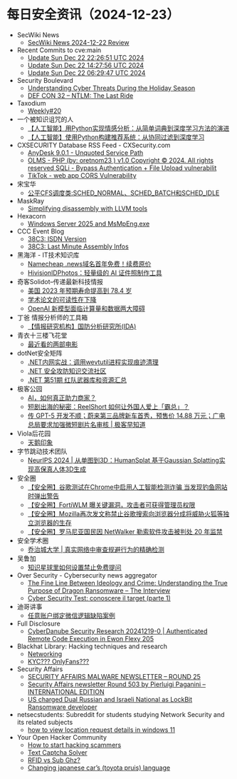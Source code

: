 # 每日安全资讯（2024-12-23）

- SecWiki News
  - [SecWiki News 2024-12-22 Review](http://www.sec-wiki.com/?2024-12-22)
- Recent Commits to cve:main
  - [Update Sun Dec 22 22:26:51 UTC 2024](https://github.com/trickest/cve/commit/a90ae216f3d79433981930663b99b04b4dcc4e99)
  - [Update Sun Dec 22 14:27:56 UTC 2024](https://github.com/trickest/cve/commit/e25fc8be7d88a384e20b26dc50749f537b8ce744)
  - [Update Sun Dec 22 06:29:47 UTC 2024](https://github.com/trickest/cve/commit/3576c653ffbf8aa938a2abd9d85af0d24b9b1829)
- Security Boulevard
  - [Understanding Cyber Threats During the Holiday Season](https://securityboulevard.com/2024/12/understanding-cyber-threats-during-the-holiday-season/)
  - [DEF CON 32 – NTLM: The Last Ride](https://securityboulevard.com/2024/12/def-con-32-ntlm-the-last-ride/)
- Taxodium
  - [Weekly#20](https://taxodium.ink/20.html)
- 一个被知识诅咒的人
  - [【人工智能】用Python实现情感分析：从简单词典到深度学习方法的演进](https://blog.csdn.net/nokiaguy/article/details/144644629)
  - [【人工智能】使用Python构建推荐系统：从协同过滤到深度学习](https://blog.csdn.net/nokiaguy/article/details/144644618)
- CXSECURITY Database RSS Feed - CXSecurity.com
  - [AnyDesk 9.0.1 - Unquoted Service Path](https://cxsecurity.com/issue/WLB-2024120024)
  - [OLMS - PHP (by: oretnom23 ) v1.0 Copyright © 2024. All rights reserved SQLi - Bypass Authentication + File Upload vulnerabilit](https://cxsecurity.com/issue/WLB-2024120023)
  - [TikTok - web app CORS Vulnerability](https://cxsecurity.com/issue/WLB-2024120022)
- 宋宝华
  - [公平CFS调度类:SCHED_NORMAL、SCHED_BATCH和SCHED_IDLE](https://blog.csdn.net/21cnbao/article/details/144645649)
- MaskRay
  - [Simplifying disassembly with LLVM tools](https://maskray.me/blog/2024-12-22-simplifying-disassembly-with-llvm-tools)
- Hexacorn
  - [Windows Server 2025 and MsMpEng.exe](https://www.hexacorn.com/blog/2024/12/22/windows-server-2025-and-msmpeng-exe/)
- CCC Event Blog
  - [38C3: ISDN Version](https://events.ccc.de/2024/12/22/38c3-poc-isdn-version/)
  - [38C3: Last Minute Assembly Infos](https://events.ccc.de/2024/12/22/38c3-assembly-last-minute-infos/)
- 黑海洋 - IT技术知识库
  - [Namecheap .news域名首年免费！续费原价](https://www.upx8.com/4599)
  - [HivisionIDPhotos：轻量级的 AI 证件照制作工具](https://www.upx8.com/4598)
- 奇客Solidot–传递最新科技情报
  - [美国 2023 年预期寿命提高到 78.4 岁](https://www.solidot.org/story?sid=80122)
  - [学术论文的可读性在下降](https://www.solidot.org/story?sid=80121)
  - [OpenAI 新模型面临计算量和数据两大障碍](https://www.solidot.org/story?sid=80120)
- 丁爸 情报分析师的工具箱
  - [【情报研究机构】国防分析研究所(IDA)](https://mp.weixin.qq.com/s?__biz=MzI2MTE0NTE3Mw==&mid=2651148244&idx=1&sn=79112c849f00e189195f8a63a51103ed&chksm=f1af38eec6d8b1f80165cc8c3520d0ba430ccb5ed55f952851554f000b8eaf1eaf967bc6b8a9&scene=58&subscene=0#rd)
- 青衣十三楼飞花堂
  - [最近看的两部电影](https://mp.weixin.qq.com/s?__biz=MzUzMjQyMDE3Ng==&mid=2247487809&idx=1&sn=83ebd6909dfc2c9e24eedd232c22093f&chksm=fab2d27ecdc55b68b4c81b09edb16cd025805299f32e488ee2fd66e169e42d9ebcf38a886680&scene=58&subscene=0#rd)
- dotNet安全矩阵
  - [.NET内网实战：调用wevtutil进程实现痕迹清理](https://mp.weixin.qq.com/s?__biz=MzUyOTc3NTQ5MA==&mid=2247497644&idx=1&sn=21c6d53d3d1dd0c2122a035cc3333f00&chksm=fa595941cd2ed057623de86cef50b3dffdb609aafcd737bfb957c5e2571d572c1d4b76728550&scene=58&subscene=0#rd)
  - [.NET 安全攻防知识交流社区](https://mp.weixin.qq.com/s?__biz=MzUyOTc3NTQ5MA==&mid=2247497644&idx=2&sn=38ce1b462444e2f2b868cd7321ef5954&chksm=fa595941cd2ed057c1e90784c7813a13190f02cb6ba325da686d4eef1f94c506e8e8b1cc468b&scene=58&subscene=0#rd)
  - [.NET 第51期 红队武器库和资源汇总](https://mp.weixin.qq.com/s?__biz=MzUyOTc3NTQ5MA==&mid=2247497644&idx=3&sn=47f5f6a9b843cb17196dc8b0a6b0fc55&chksm=fa595941cd2ed057dae74a7c1e78536e7b886213d95c68ddfb44679f8b2124a114bbc8adc9a5&scene=58&subscene=0#rd)
- 极客公园
  - [AI，如何真正助力商家？](https://mp.weixin.qq.com/s?__biz=MTMwNDMwODQ0MQ==&mid=2653070333&idx=2&sn=4d8d444a37076b0fe7b6732a3335d376&chksm=7e57de4b4920575dcec28a0576754fc1a7c5ee4b59154e53a00bd1d02ccf84dd80c36d46a702&scene=58&subscene=0#rd)
  - [短剧出海的秘密：ReeIShort 如何让外国人爱上「霸总」？](https://mp.weixin.qq.com/s?__biz=MTMwNDMwODQ0MQ==&mid=2653070332&idx=1&sn=e49e73ef2a09cd43fc9a86628cb764d8&chksm=7e57de4a4920575ca68b08ed7e3f30663af7339641b6a5b3cf923e31f50db9c221e9bb3231b9&scene=58&subscene=0#rd)
  - [传 GPT-5 开发不顺；蔚来第三品牌新车首秀，预售价 14.88 万元；广电总局要求加强微短剧片名审核 | 极客早知道](https://mp.weixin.qq.com/s?__biz=MTMwNDMwODQ0MQ==&mid=2653070331&idx=1&sn=ab3cc6e41c036689ac881287234201c3&chksm=7e57de4d4920575b3fad1872095677df650ad38ec8154db1bebcfee34d553a10b631d88bbdfe&scene=58&subscene=0#rd)
- Viola后花园
  - [天鹅印象](https://mp.weixin.qq.com/s?__biz=MzI2Njg1OTA3OA==&mid=2247484207&idx=1&sn=11dd794a7c24ee75170ffbc0e7042e04&chksm=ea86e406ddf16d104e6d67860fb48e4052dac54063174f12b3ce133af9dd66152a82a2cbd51d&scene=58&subscene=0#rd)
- 字节跳动技术团队
  - [NeurIPS 2024 | 从单图到3D：HumanSplat 基于Gaussian Splatting实现高保真人体3D生成](https://mp.weixin.qq.com/s?__biz=MzI1MzYzMjE0MQ==&mid=2247512496&idx=1&sn=2e93dfa836d04030cded6042ef5b10e0&chksm=e9d37a52dea4f344ff38647679c17f18b2b6becf3dc4a9ab179f413f08b06e4c79a82c2b8d73&scene=58&subscene=0#rd)
- 安全圈
  - [【安全圈】谷歌测试在Chrome中启用人工智能检测诈骗 当发现钓鱼网站时弹出警告](https://mp.weixin.qq.com/s?__biz=MzIzMzE4NDU1OQ==&mid=2652066819&idx=1&sn=dddcab37c43e140a04d10fdf74ccf0e4&chksm=f36e7843c419f1554e49e195e22b0a86a9d1fe7dcb0ebc37e3ff0f830406c39e7cf4eca947a2&scene=58&subscene=0#rd)
  - [【安全圈】FortiWLM 曝关键漏洞，攻击者可获得管理员权限](https://mp.weixin.qq.com/s?__biz=MzIzMzE4NDU1OQ==&mid=2652066819&idx=2&sn=d36a351bfabba8d719c29fa871c22b3c&chksm=f36e7843c419f15552cf2929e13f6e9b8e3fa19750a3413a503d97ed18773b49e2b9626f057d&scene=58&subscene=0#rd)
  - [【安全圈】Mozilla再次发文称禁止谷歌搜索向浏览器分成将威胁火狐等独立浏览器的生存](https://mp.weixin.qq.com/s?__biz=MzIzMzE4NDU1OQ==&mid=2652066819&idx=3&sn=5e35754a7884cd8ec8ef21319f9245ca&chksm=f36e7843c419f155c1362ca9a7e290d4eec75fe54a585241e00ed978ae7119fac5c639b8264d&scene=58&subscene=0#rd)
  - [【安全圈】罗马尼亚国民因 NetWalker 勒索软件攻击被判处 20 年监禁](https://mp.weixin.qq.com/s?__biz=MzIzMzE4NDU1OQ==&mid=2652066819&idx=4&sn=86f5fdfe10bdcdd67c657f5b8141121d&chksm=f36e7843c419f155f71a4b4e252fbd5b6f89bc2212d31c7cd5ff6196eccec0e9169d35646d38&scene=58&subscene=0#rd)
- 安全学术圈
  - [乔治城大学 | 真实网络中审查规避行为的精确检测](https://mp.weixin.qq.com/s?__biz=MzU5MTM5MTQ2MA==&mid=2247491489&idx=1&sn=e2bf25269b5140d4b73a60faf362f464&chksm=fe2ee02ac959693cb76160d434f43483b49f7c0820f23aa2d698508f33ec3644b34bdf2900b6&scene=58&subscene=0#rd)
- 吴鲁加
  - [知识星球里如何设置禁止免费提问](https://mp.weixin.qq.com/s?__biz=Mzg5NDY4ODM1MA==&mid=2247485085&idx=1&sn=209bd4b520346db6422fab4c514c0299&chksm=c01a8bacf76d02bab03131c15e625f74411bcc745bd4d321b4367ed3fe69346302cff6905f6e&scene=58&subscene=0#rd)
- Over Security - Cybersecurity news aggregator
  - [The Fine Line Between Ideology and Crime: Understanding the True Purpose of Dragon Ransomware – The Interview](https://www.suspectfile.com/the-fine-line-between-ideology-and-crime-understanding-the-true-purpose-of-dragon-ransomware-the-interview/)
  - [Cyber Security Test: conoscere il target (parte 1)](https://roccosicilia.com/2024/12/22/cyber-security-test-conoscere-il-target-parte-1/)
- 迪哥讲事
  - [任意账户绑定微信逻辑缺陷案例](https://mp.weixin.qq.com/s?__biz=MzIzMTIzNTM0MA==&mid=2247496658&idx=1&sn=a962d7f0a95d295e95082d39881b8d9a&chksm=e8a5f9b1dfd270a74ea0acbd11f75a1fd1c66ba1ab0d89497b95e7db43d459349e75863cba67&scene=58&subscene=0#rd)
- Full Disclosure
  - [CyberDanube Security Research 20241219-0 | Authenticated Remote Code Execution in Ewon Flexy 205](https://seclists.org/fulldisclosure/2024/Dec/18)
- Blackhat Library: Hacking techniques and research
  - [Networking](https://www.reddit.com/r/blackhat/comments/1hjmv42/networking/)
  - [KYC??? OnlyFans???](https://www.reddit.com/r/blackhat/comments/1hjo6yl/kyc_onlyfans/)
- Security Affairs
  - [SECURITY AFFAIRS MALWARE NEWSLETTER – ROUND 25](https://securityaffairs.com/172214/breaking-news/security-affairs-malware-newsletter-round-25.html)
  - [Security Affairs newsletter Round 503 by Pierluigi Paganini – INTERNATIONAL EDITION](https://securityaffairs.com/172208/breaking-news/security-affairs-newsletter-round-503-by-pierluigi-paganini-international-edition.html)
  - [US charged Dual Russian and Israeli National as LockBit Ransomware developer](https://securityaffairs.com/172201/uncategorized/us-authorities-charged-lockbit-ransomware-developer.html)
- netsecstudents: Subreddit for students studying Network Security and its related subjects
  - [how to view location request details in windows 11](https://www.reddit.com/r/netsecstudents/comments/1hk3d91/how_to_view_location_request_details_in_windows_11/)
- Your Open Hacker Community
  - [How to start hacking scammers](https://www.reddit.com/r/HowToHack/comments/1hjzcbm/how_to_start_hacking_scammers/)
  - [Text Captcha Solver](https://www.reddit.com/r/HowToHack/comments/1hk4e0r/text_captcha_solver/)
  - [RFID vs Sub Ghz?](https://www.reddit.com/r/HowToHack/comments/1hjvguo/rfid_vs_sub_ghz/)
  - [Changing japanese car’s (toyota pruis) language](https://www.reddit.com/r/HowToHack/comments/1hjvais/changing_japanese_cars_toyota_pruis_language/)

